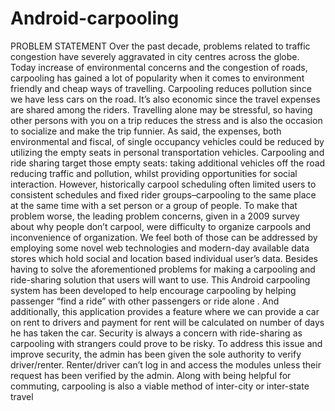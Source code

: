 # Android-carpooling
PROBLEM STATEMENT
Over the past decade, problems related to traffic congestion have severely aggravated in city centres
across the globe. Today increase of environmental concerns and the congestion of roads, carpooling
has gained a lot of popularity when it comes to environment friendly and cheap ways of travelling.
Carpooling reduces pollution since we have less cars on the road. It’s also economic since the travel
expenses are shared among the riders. Travelling alone may be stressful, so having other persons with
you on a trip reduces the stress and is also the occasion to socialize and make the trip funnier. As said,
the expenses, both environmental and fiscal, of single occupancy vehicles could be reduced by
utilizing the empty seats in personal transportation vehicles. Carpooling and ride sharing target those
empty seats: taking additional vehicles off the road reducing traffic and pollution, whilst providing
opportunities for social interaction. However, historically carpool scheduling often limited users to
consistent schedules and fixed rider groups–carpooling to the same place at the same time with a set
person or a group of people. To make that problem worse, the leading problem concerns, given in a
2009 survey about why people don’t carpool, were difficulty to organize carpools and inconvenience
of organization. We feel both of those can be addressed by employing some novel web technologies
and modern-day available data stores which hold social and location based individual user’s data.
Besides having to solve the aforementioned problems for making a carpooling and ride-sharing
solution that users will want to use.
This Android carpooling system has been developed to help encourage carpooling by helping
passenger “find a ride” with other passengers or ride alone . And additionally, this application provides
a feature where we can provide a car on rent to drivers and payment for rent will be calculated on
number of days he has taken the car.
Security is always a concern with ride-sharing as carpooling with strangers could prove to be risky. To
address this issue and improve security, the admin has been given the sole authority to verify
driver/renter. Renter/driver can’t log in and access the modules unless their request has been verified
by the admin. Along with being helpful for commuting, carpooling is also a viable method of inter-city
or inter-state travel
